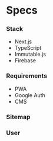 # Specs



### Stack

* Next.js
* TypeScript
* Immutable.js
* Firebase



### Requirements

* PWA
* Google Auth
* CMS



### Sitemap



### User 